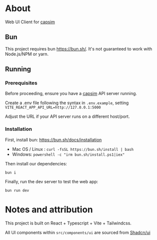 # About
Web UI Client for [capsim](https://github.com/reasv/capsim)

## Bun
This project requires bun https://bun.sh/. It's not guaranteed to work with Node.js/NPM or yarn.

## Running

### Prerequisites
Before proceeding, ensure you have a [capsim](https://github.com/reasv/capsim) API server running.

Create a .env file following the syntax in `.env.example`, setting `VITE_REACT_APP_API_URL=http://127.0.0.1:5000`

Adjust the URL if your API server runs on a different host/port.

### Installation

First, install bun: https://bun.sh/docs/installation
- Mac OS / Linux : `curl -fsSL https://bun.sh/install | bash`
- Windows: `powershell -c "irm bun.sh/install.ps1|iex"`

Then install our dependencies:

`bun i`

Finally, run the dev server to test the web app:

`bun run dev`

# Notes and attribution
This project is built on React + Typescript + Vite + Tailwindcss.

All UI components within `src/components/ui` are sourced from [Shadcn/ui](https://ui.shadcn.com/docs)